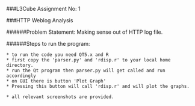 ###L3Cube Assignment No: 1

###HTTP Weblog Analysis

######Problem Statement:  Making sense out of HTTP log file.

######Steps to run the program:

	* to run the code you need QT5.x and R
	* first copy the 'parser.py' and 'rdisp.r' to your local home directory.
	* run the Qt program then parser.py will get called and run accordingly
	* on GUI there is button 'Plot Graph'
	* Pressing this button will call 'rdisp.r' and will plot the graphs.

	* all relevant screenshots are provided.
